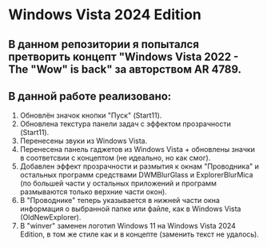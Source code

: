 # Windows Vista 2024 Edition

## В данном репозитории я попытался претворить концепт "Windows Vista 2022 - The "Wow" is back" за авторством AR 4789.

## В данной работе реализовано:

1. Обновлён значок кнопки "Пуск" (Start11).
2. Обновлена текстура панели задач с эффектом прозрачности (Start11).
3. Перенесены звуки из Windows Vista.
4. Перенесена панель гаджетов из Windows Vista + обновлены значки в соответсвии с концептом (не идеально, но как смог).
5. Добавлен эффект прозрачности и размытия к окнам "Проводника" и остальных программ средствами DWMBlurGlass и ExplorerBlurMica (по большей части у остальных приложений и программ размываются только верхние части окон).
6. В "Проводнике" теперь указывается в нижней части окна информация о выбранной папке или файле, как в Windows Vista (OldNewExplorer).
7. В "winver" заменен логотип Windows 11 на Windows Vista 2024 Edition, в том же стиле как и в концепте (заменить текст не удалось).
